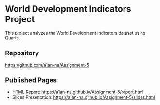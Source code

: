 # World Development Indicators Project

This project analyzes the World Development Indicators dataset using Quarto.

## Repository

https://github.com/a1an-na/Assignment-5

## Published Pages

- HTML Report: https://a1an-na.github.io/Assignment-5/report.html  
- Slides Presentation: https://a1an-na.github.io/Assignment-5/slides.html
